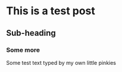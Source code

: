# This is a test post

## Sub-heading

### Some more

Some test text typed by my own little pinkies

